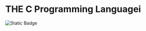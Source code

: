 # THE C Programming Languagei

![Static Badge](https://img.shields.io/badge/Book-The_programming_language-blue?link=https%3A%2F%2Fwww.amazon.com%2FProgramming-Language-2nd-Brian-Kernighan%2Fdp%2F0131103628)
